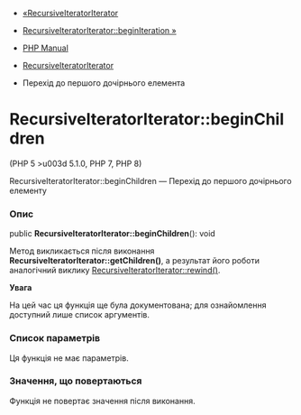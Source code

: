 - [«RecursiveIteratorIterator](class.recursiveiteratoriterator.md)
- [RecursiveIteratorIterator::beginIteration
»](recursiveiteratoriterator.beginiteration.md)

- [PHP Manual](index.md)
- [RecursiveIteratorIterator](class.recursiveiteratoriterator.md)
- Перехід до першого дочірнього елемента

# RecursiveIteratorIterator::beginChildren

(PHP 5 \>u003d 5.1.0, PHP 7, PHP 8)

RecursiveIteratorIterator::beginChildren — Перехід до першого дочірнього
елементу

### Опис

public **RecursiveIteratorIterator::beginChildren**(): void

Метод викликається після виконання
**RecursiveIteratorIterator::getChildren()**, а результат його роботи
аналогічний виклику
[RecursiveIteratorIterator::rewind()](recursiveiteratoriterator.rewind.md).

**Увага**

На цей час ця функція ще була документована; для
ознайомлення доступний лише список аргументів.

### Список параметрів

Ця функція не має параметрів.

### Значення, що повертаються

Функція не повертає значення після виконання.

